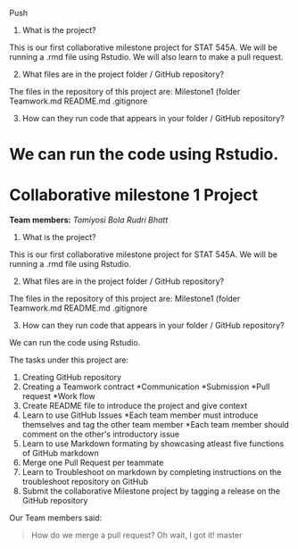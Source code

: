 Push
1. What is the project?

This is our first collaborative milestone project for STAT 545A. We will be running a .rmd file using Rstudio. We will also learn to make a pull request.

2. What files are in the project folder / GitHub repository?

The files in the repository of this project are: 
Milestone1 (folder
Teamwork.md
README.md
.gitignore

3. How can they run code that appears in your folder / GitHub repository?

We can run the code using Rstudio.
=======
# Collaborative milestone 1 Project

__Team members:__
_Tomiyosi Bola_
_Rudri Bhatt_

1. What is the project?

This is our first collaborative milestone project for STAT 545A. We will be running a .rmd file using Rstudio.

2. What files are in the project folder / GitHub repository?

The files in the repository of this project are: 
Milestone1 (folder
Teamwork.md
README.md
.gitignore

3. How can they run code that appears in your folder / GitHub repository?

We can run the code using Rstudio.

The tasks under this project are: 
1. Creating GitHub repository
2. Creating a Teamwork contract
  *Communication
  *Submission
  *Pull request
  *Work flow
3. Create README file to introduce the project and give context
4. Learn to use GitHub Issues
  *Each team member must introduce themselves and tag the other team member
  *Each team member should comment on the other's introductory issue
5. Learn to use Markdown formating by showcasing atleast five functions of GitHub markdown
6. Merge one Pull Request per teammate
7. Learn to Troubleshoot on markdown by completing instructions on the troubleshoot repository on GitHub
8. Submit the collaborative Milestone project by tagging a release on the GitHub repository

Our Team members said:
> How do we merge a pull request?
> Oh wait, I got it!
master
